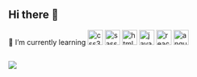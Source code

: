 ## Hi there 👋

 🌱 I’m currently learning <img alt="css3" height="30"  src="https://cdn.jsdelivr.net/gh/devicons/devicon/icons/css3/css3-original.svg" />
<img alt="sass" height="30"  src="https://cdn.jsdelivr.net/gh/devicons/devicon/icons/sass/sass-original.svg" />
<img alt="html5" height="30" src="https://cdn.jsdelivr.net/gh/devicons/devicon/icons/html5/html5-original.svg" />
<img  alt="javascript" height="30" src="https://cdn.jsdelivr.net/gh/devicons/devicon/icons/javascript/javascript-plain.svg" />
<img alt="react" height="30" src="https://cdn.jsdelivr.net/gh/devicons/devicon/icons/react/react-original.svg" />
<img alt="angularjs" height="30" src="https://cdn.jsdelivr.net/gh/devicons/devicon/icons/angularjs/angularjs-plain.svg" />
##
<a href="https://www.linkedin.com/in/fmariana-silva/" target="_blank"><img src="https://img.shields.io/badge/LinkedIn-0077B5?style=for-the-badge&logo=linkedin&logoColor=white" target="_blank"></a>
